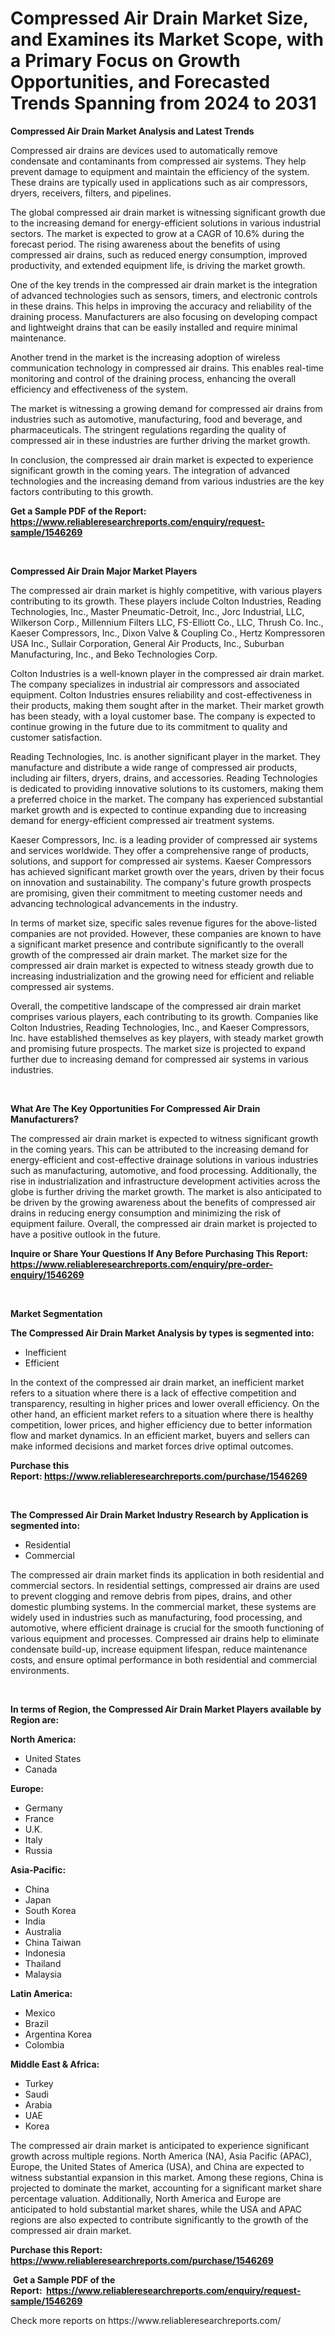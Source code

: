 <p><h1>Compressed Air Drain Market Size, and Examines its Market Scope, with a Primary Focus on Growth Opportunities, and Forecasted Trends Spanning from 2024 to 2031</h1></p><p><strong>Compressed Air Drain Market Analysis and Latest Trends</strong></p>
<p><p>Compressed air drains are devices used to automatically remove condensate and contaminants from compressed air systems. They help prevent damage to equipment and maintain the efficiency of the system. These drains are typically used in applications such as air compressors, dryers, receivers, filters, and pipelines.</p><p>The global compressed air drain market is witnessing significant growth due to the increasing demand for energy-efficient solutions in various industrial sectors. The market is expected to grow at a CAGR of 10.6% during the forecast period. The rising awareness about the benefits of using compressed air drains, such as reduced energy consumption, improved productivity, and extended equipment life, is driving the market growth.</p><p>One of the key trends in the compressed air drain market is the integration of advanced technologies such as sensors, timers, and electronic controls in these drains. This helps in improving the accuracy and reliability of the draining process. Manufacturers are also focusing on developing compact and lightweight drains that can be easily installed and require minimal maintenance.</p><p>Another trend in the market is the increasing adoption of wireless communication technology in compressed air drains. This enables real-time monitoring and control of the draining process, enhancing the overall efficiency and effectiveness of the system.</p><p>The market is witnessing a growing demand for compressed air drains from industries such as automotive, manufacturing, food and beverage, and pharmaceuticals. The stringent regulations regarding the quality of compressed air in these industries are further driving the market growth.</p><p>In conclusion, the compressed air drain market is expected to experience significant growth in the coming years. The integration of advanced technologies and the increasing demand from various industries are the key factors contributing to this growth.</p></p>
<p><strong>Get a Sample PDF of the Report:&nbsp; <a href="https://www.reliableresearchreports.com/enquiry/request-sample/1546269">https://www.reliableresearchreports.com/enquiry/request-sample/1546269</a></strong></p>
<p>&nbsp;</p>
<p><strong>Compressed Air Drain Major Market Players</strong></p>
<p><p>The compressed air drain market is highly competitive, with various players contributing to its growth. These players include Colton Industries, Reading Technologies, Inc., Master Pneumatic-Detroit, Inc., Jorc Industrial, LLC, Wilkerson Corp., Millennium Filters LLC, FS-Elliott Co., LLC, Thrush Co. Inc., Kaeser Compressors, Inc., Dixon Valve & Coupling Co., Hertz Kompressoren USA Inc., Sullair Corporation, General Air Products, Inc., Suburban Manufacturing, Inc., and Beko Technologies Corp.</p><p>Colton Industries is a well-known player in the compressed air drain market. The company specializes in industrial air compressors and associated equipment. Colton Industries ensures reliability and cost-effectiveness in their products, making them sought after in the market. Their market growth has been steady, with a loyal customer base. The company is expected to continue growing in the future due to its commitment to quality and customer satisfaction.</p><p>Reading Technologies, Inc. is another significant player in the market. They manufacture and distribute a wide range of compressed air products, including air filters, dryers, drains, and accessories. Reading Technologies is dedicated to providing innovative solutions to its customers, making them a preferred choice in the market. The company has experienced substantial market growth and is expected to continue expanding due to increasing demand for energy-efficient compressed air treatment systems.</p><p>Kaeser Compressors, Inc. is a leading provider of compressed air systems and services worldwide. They offer a comprehensive range of products, solutions, and support for compressed air systems. Kaeser Compressors has achieved significant market growth over the years, driven by their focus on innovation and sustainability. The company's future growth prospects are promising, given their commitment to meeting customer needs and advancing technological advancements in the industry.</p><p>In terms of market size, specific sales revenue figures for the above-listed companies are not provided. However, these companies are known to have a significant market presence and contribute significantly to the overall growth of the compressed air drain market. The market size for the compressed air drain market is expected to witness steady growth due to increasing industrialization and the growing need for efficient and reliable compressed air systems.</p><p>Overall, the competitive landscape of the compressed air drain market comprises various players, each contributing to its growth. Companies like Colton Industries, Reading Technologies, Inc., and Kaeser Compressors, Inc. have established themselves as key players, with steady market growth and promising future prospects. The market size is projected to expand further due to increasing demand for compressed air systems in various industries.</p></p>
<p>&nbsp;</p>
<p><strong>What Are The Key Opportunities For Compressed Air Drain Manufacturers?</strong></p>
<p><p>The compressed air drain market is expected to witness significant growth in the coming years. This can be attributed to the increasing demand for energy-efficient and cost-effective drainage solutions in various industries such as manufacturing, automotive, and food processing. Additionally, the rise in industrialization and infrastructure development activities across the globe is further driving the market growth. The market is also anticipated to be driven by the growing awareness about the benefits of compressed air drains in reducing energy consumption and minimizing the risk of equipment failure. Overall, the compressed air drain market is projected to have a positive outlook in the future.</p></p>
<p><strong>Inquire or Share Your Questions If Any Before Purchasing This Report: <a href="https://www.reliableresearchreports.com/enquiry/pre-order-enquiry/1546269">https://www.reliableresearchreports.com/enquiry/pre-order-enquiry/1546269</a></strong></p>
<p>&nbsp;</p>
<p><strong>Market Segmentation</strong></p>
<p><strong>The Compressed Air Drain Market Analysis by types is segmented into:</strong></p>
<p><ul><li>Inefficient</li><li>Efficient</li></ul></p>
<p><p>In the context of the compressed air drain market, an inefficient market refers to a situation where there is a lack of effective competition and transparency, resulting in higher prices and lower overall efficiency. On the other hand, an efficient market refers to a situation where there is healthy competition, lower prices, and higher efficiency due to better information flow and market dynamics. In an efficient market, buyers and sellers can make informed decisions and market forces drive optimal outcomes.</p></p>
<p><strong>Purchase this Report:&nbsp;<a href="https://www.reliableresearchreports.com/purchase/1546269">https://www.reliableresearchreports.com/purchase/1546269</a></strong></p>
<p>&nbsp;</p>
<p><strong>The Compressed Air Drain Market Industry Research by Application is segmented into:</strong></p>
<p><ul><li>Residential</li><li>Commercial</li></ul></p>
<p><p>The compressed air drain market finds its application in both residential and commercial sectors. In residential settings, compressed air drains are used to prevent clogging and remove debris from pipes, drains, and other domestic plumbing systems. In the commercial market, these systems are widely used in industries such as manufacturing, food processing, and automotive, where efficient drainage is crucial for the smooth functioning of various equipment and processes. Compressed air drains help to eliminate condensate build-up, increase equipment lifespan, reduce maintenance costs, and ensure optimal performance in both residential and commercial environments.</p></p>
<p>&nbsp;</p>
<p><strong>In terms of Region, the Compressed Air Drain Market Players available by Region are:</strong></p>
<p>
    <p> <strong> North America: </strong>
        <ul>
            <li>United States</li>
            <li>Canada</li>
        </ul>
        </p> 
    <p> <strong> Europe: </strong>
        <ul>
            <li>Germany</li>
            <li>France</li>
            <li>U.K.</li>
            <li>Italy</li>
            <li>Russia</li>
        </ul>
        </p> 
    <p> <strong> Asia-Pacific: </strong>
        <ul>
            <li>China</li>
            <li>Japan</li>
            <li>South Korea</li>
            <li>India</li>
            <li>Australia</li>
            <li>China Taiwan</li>
            <li>Indonesia</li>
            <li>Thailand</li>
            <li>Malaysia</li>
        </ul>
        </p> 
    <p> <strong> Latin America: </strong>
        <ul>
            <li>Mexico</li>
            <li>Brazil</li>
            <li>Argentina Korea</li>
            <li>Colombia</li>
        </ul>
        </p> 
    <p> <strong> Middle East & Africa: </strong>
        <ul>
            <li>Turkey</li>
            <li>Saudi</li>
            <li>Arabia</li>
            <li>UAE</li>
            <li>Korea</li>
        </ul>
    </p>
    </p>
<p><p>The compressed air drain market is anticipated to experience significant growth across multiple regions. North America (NA), Asia Pacific (APAC), Europe, the United States of America (USA), and China are expected to witness substantial expansion in this market. Among these regions, China is projected to dominate the market, accounting for a significant market share percentage valuation. Additionally, North America and Europe are anticipated to hold substantial market shares, while the USA and APAC regions are also expected to contribute significantly to the growth of the compressed air drain market.</p></p>
<p><strong>Purchase this Report: <a href="https://www.reliableresearchreports.com/purchase/1546269">https://www.reliableresearchreports.com/purchase/1546269</a></strong></p>
<p>&nbsp;<strong>Get a Sample PDF of the Report:&nbsp;&nbsp;<a href="https://www.reliableresearchreports.com/enquiry/request-sample/1546269">https://www.reliableresearchreports.com/enquiry/request-sample/1546269</a></strong></p>
<p><strong></strong></p>
<p>Check more reports on https://www.reliableresearchreports.com/</p>